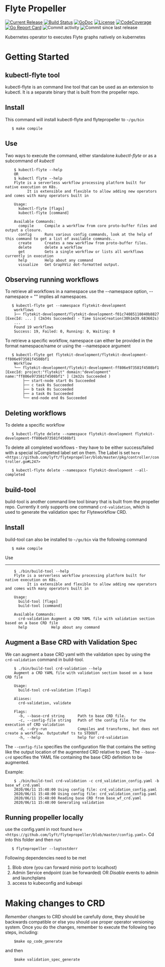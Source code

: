 Flyte Propeller
===============
[![Current Release](https://img.shields.io/github/release/lyft/flytepropeller.svg)](https://github.com/lyft/flytepropeller/releases/latest)
[![Build Status](https://travis-ci.org/lyft/flytepropeller.svg?branch=master)](https://travis-ci.org/lyft/flytepropeller)
[![GoDoc](https://godoc.org/github.com/lyft/flytepropeller?status.svg)](https://pkg.go.dev/mod/github.com/lyft/flytepropeller)
[![License](https://img.shields.io/badge/LICENSE-Apache2.0-ff69b4.svg)](http://www.apache.org/licenses/LICENSE-2.0.html)
[![CodeCoverage](https://img.shields.io/codecov/c/github/lyft/flytepropeller.svg)](https://codecov.io/gh/lyft/flytepropeller)
[![Go Report Card](https://goreportcard.com/badge/github.com/lyft/flytepropeller)](https://goreportcard.com/report/github.com/lyft/flytepropeller)
![Commit activity](https://img.shields.io/github/commit-activity/w/lyft/flytepropeller.svg?style=plastic)
![Commit since last release](https://img.shields.io/github/commits-since/lyft/flytepropeller/latest.svg?style=plastic)

Kubernetes operator to executes Flyte graphs natively on kubernetes

Getting Started
===============
kubectl-flyte tool
------------------
kubectl-flyte is an command line tool that can be used as an extension to kubectl. It is a separate binary that is built from the propeller repo.

Install
-------
This command will install kubectl-flyte and flytepropeller to `~/go/bin`
```
   $ make compile
```

Use
---
Two ways to execute the command, either standalone *kubectl-flyte* or as a subcommand of *kubectl*

```
    $ kubectl-flyte --help
    OR
    $ kubectl flyte --help
    Flyte is a serverless workflow processing platform built for native execution on K8s.
          It is extensible and flexible to allow adding new operators and comes with many operators built in

    Usage:
      kubectl-flyte [flags]
      kubectl-flyte [command]

    Available Commands:
      compile     Compile a workflow from core proto-buffer files and output a closure.
      config      Runs various config commands, look at the help of this command to get a list of available commands..
      create      Creates a new workflow from proto-buffer files.
      delete      delete a workflow
      get         Gets a single workflow or lists all workflows currently in execution
      help        Help about any command
      visualize   Get GraphViz dot-formatted output.
```


Observing running workflows
---------------------------

To retrieve all workflows in a namespace use the --namespace option, --namespace = "" implies all namespaces.

```
   $ kubectl-flyte get --namespace flytekit-development
    workflows
    ├── flytekit-development/flytekit-development-f01c74085110840b8827 [ExecId: ... ] (2m34s Succeeded) - Time SinceCreation(30h1m39.683602s)
    ...
    Found 19 workflows
    Success: 19, Failed: 0, Running: 0, Waiting: 0
```

To retrieve a specific workflow, namespace can either be provided in the format namespace/name or using the --namespace argument

```
   $ kubectl-flyte get flytekit-development/flytekit-development-ff806e973581f4508bf1
    Workflow
    └── flytekit-development/flytekit-development-ff806e973581f4508bf1 [ExecId: project:"flytekit" domain:"development" name:"ff806e973581f4508bf1" ] (2m32s Succeeded )
        ├── start-node start 0s Succeeded
        ├── c task 0s Succeeded
        ├── b task 0s Succeeded
        ├── a task 0s Succeeded
        └── end-node end 0s Succeeded
```

Deleting workflows
------------------
To delete a specific workflow

```
   $ kubectl-flyte delete --namespace flytekit-development flytekit-development-ff806e973581f4508bf1
```

To delete all completed workflows - they have to be either success/failed with a special isCompleted label set on them. The Label is set `here <https://github.com/lyft/flytepropeller/blob/master/pkg/controller/controller.go#L247>`

```
   $ kubectl-flyte delete --namespace flytekit-development --all-completed
```

build-tool 
-------------
build-tool is another command line tool binary that is built from the propeller repo. Currently it only supports 
one command `crd-validation`, which is used to generate the validation spec for Flyteworkflow CRD.

Install
-------
 build-tool can also be installed to `~/go/bin` via the following command
 ```
    $ make compile
 ```

Use
___
```
    $ ./bin/build-tool --help
    Flyte is a serverless workflow processing platform built for native execution on K8s.
          It is extensible and flexible to allow adding new operators and comes with many operators built in
    
    Usage:
      build-tool [flags]
      build-tool [command]
    
    Available Commands:
      crd-validation Augment a CRD YAML file with validation section based on a base CRD file
      help           Help about any command    
```

Augment a Base CRD with Validation Spec
--------------------------------------- 
We can augment a base CRD yaml with the validation spec by using the `crd-validation` command in build-tool.

```
    $ ./bin/build-tool crd-validation --help
    Augment a CRD YAML file with validation section based on a base CRD file
    
    Usage:
      build-tool crd-validation [flags]
    
    Aliases:
      crd-validation, validate
    
    Flags:
      -b, --base-crd string      Path to base CRD file.
      -c, --config-file string   Path of the config file for the execution of CRD validation
      -d, --dry-run              Compiles and transforms, but does not create a workflow. OutputsRef ts to STDOUT.
      -h, --help                 help for crd-validation
```

The `--config-file` specifies the configuration file that contains the setting like the output location of the augmented CRD 
relative to pwd. The `--base-crd` specifies the YAML file containing the base CRD definition to be augmented. 

Example:
```
    $ ./bin/build-tool crd-validation -c crd_validation_config.yaml -b base_wf_crd.yaml
    2020/06/11 15:48:00 Using config file: crd_validation_config.yaml
    2020/06/11 15:48:00 Using config file: crd_validation_config.yaml
    2020/06/11 15:48:00 Reading base CRD from base_wf_crd.yaml
    2020/06/11 15:48:00 Generating validation
```



Running propeller locally
-------------------------
use the config.yaml in root found `here <https://github.com/lyft/flytepropeller/blob/master/config.yaml>`. Cd into this folder and then run

```
   $ flytepropeller --logtostderr
```

Following dependencies need to be met
1. Blob store (you can forward minio port to localhost)
2. Admin Service endpoint (can be forwarded) OR *Disable* events to admin and launchplans
3. access to kubeconfig and kubeapi


Making changes to CRD
=====================
*Remember* changes to CRD should be carefully done, they should be backwards compatible or else you should use proper
operator versioning system. Once you do the changes, remember to execute the following two steps, including:

```
    $make op_code_generate
```
and then
```
    $make validation_spec_generate
```
